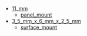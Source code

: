 * [11_mm](11_mm)
  * [panel_mount](11_mm/panel_mount)
* [3_5_mm_x_6_mm_x_2_5_mm](3_5_mm_x_6_mm_x_2_5_mm)
  * [surface_mount](3_5_mm_x_6_mm_x_2_5_mm/surface_mount)
